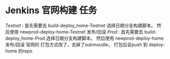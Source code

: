 # Jenkins 官网构建 任务 #
*Testnet* :  首先需要去  build-deploy_home-Testnet  选择日期分支构建脚本。 然后使用 newprod-deploy-home-Testnet 发布/回滚
*Prod* :  首先需要去  build-deploy_home-Prod  选择日期分支构建脚本。 然后使用 newprod-deploy-home 发布/回滚
官网的 打包方式改了，去掉了submoudle， 打包后会push 到 deploy-home 的repo